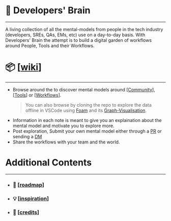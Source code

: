 # 🧠 Developers' Brain

---

A living collection of all the mental-models from people in the
tech industry (developers, SREs, QAs, EMs, etc) use on a day-to-day basis.
With Developers' Brain the attempt is to build a digital garden of workflows
around People, Tools and their Workflows.

# 📦 [[wiki]]

---

- Browse around the to discover mental models around [[Community]], [[Tools]] or [[Workflows]].
  > You can also browse by cloning the repo to explore the data offline in
  > VSCode using [Foam](https://foambubble.github.io/foam/) and its
  > [Graph-Visualisation](https://foambubble.github.io/foam/graph-visualisation).
- Information in each note is meant to give you an explaination about the mental
  model and motivate you to explore more.
- Post exploration, Submit your own mental model either through a
  [PR](https://github.com/nitishMehrotra/developer-brain/pulls) or sending
  a [DM](https://twitter.com/@Nitish_Mehrotra)
- Share the workflows with your team and the world.

# Additional Contents

---

- ### 🚗 [[roadmap]]
- ### 💡 [[inspiration]]
- ### 💫 [[credits]]

[//begin]: # "Autogenerated link references for markdown compatibility"
[wiki]: wiki/wiki "Wiki"
[Community]: wiki/Community "Community"
[Tools]: wiki/Tools "Tools"
[Workflows]: wiki/Workflows "Workflows"
[roadmap]: roadmap "Roadmap"
[inspiration]: inspiration "Inspiration"
[credits]: credits "Credits"
[//end]: # "Autogenerated link references"
